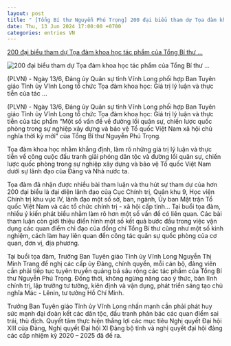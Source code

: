 ```yaml
---
layout: post
title: " [Tổng Bí thư Nguyễn Phú Trọng] 200 đại biểu tham dự Tọa đàm khoa học tác phẩm của Tổng Bí thư ..."
date: Thu, 13 Jun 2024 17:00:00 +0700
categories: entries VN
---
```

[200 đại biểu tham dự Tọa đàm khoa học tác phẩm của Tổng Bí thư ...](https://baophapluat.vn/200-dai-bieu-tham-du-toa-dam-khoa-hoc-tac-pham-cua-tong-bi-thu-nguyen-phu-trong-ve-duong-loi-quan-su-chien-luoc-quoc-phong-post515551.html)

![200 đại biểu tham dự Tọa đàm khoa học tác phẩm của Tổng Bí thư ...](https://image.baophapluat.vn/1200x630/Uploaded/2024/dwkoudjxqdxjxkqd/2024_06_13/anh-truong-ban-tuyen-giao-6852.jpg)

(PLVN) - Ngày 13/6, Đảng ủy Quân sự tỉnh Vĩnh Long phối hợp Ban Tuyên giáo Tỉnh ủy Vĩnh Long tổ chức Tọa đàm khoa học: Giá trị lý luận và thực tiễn của tác ...

(PLVN) - Ngày 13/6, Đảng ủy Quân sự tỉnh Vĩnh Long phối hợp Ban Tuyên giáo Tỉnh ủy Vĩnh Long tổ chức Tọa đàm khoa học: Giá trị lý luận và thực tiễn của tác phẩm “Một số vấn đề về đường lối quân sự, chiến lược quốc phòng trong sự nghiệp xây dựng và bảo vệ Tổ quốc Việt Nam xã hội chủ nghĩa thời kỳ mới” của Tổng Bí thư Nguyễn Phú Trọng.

Tọa đàm khoa học nhằm khẳng định, làm rõ những giá trị lý luận và thực tiễn về công cuộc đấu tranh giải phóng dân tộc và đường lối quân sự, chiến lược quốc phòng trong sự nghiệp xây dựng và bảo vệ Tổ quốc Việt Nam dưới sự lãnh đạo của Đảng và Nhà nước ta.

Tọa đàm đã nhận được nhiều bài tham luận và thu hút sự tham dự của hơn 200 đại biểu là đại diện lãnh đạo của Cục Chính trị, Quân khu 9, Học viện Chính trị khu vực IV, lãnh đạo một số sở, ban, ngành, Ủy ban Mặt trận Tổ quốc Việt Nam và các tổ chức chính trị - xã hội cấp tỉnh… Tại buổi tọa đàm, nhiều ý kiến phát biểu nhằm làm rõ hơn một số vấn đề có liên quan. Các bài tham luận còn giới thiệu điển hình một số kết quả bước đầu trong việc vận dụng các quan điểm chỉ đạo của đồng chí Tổng Bí thư cũng như một số kinh nghiệm, cách làm hay liên quan đến công tác quân sự quốc phòng của cơ quan, đơn vị, địa phương.

Tại buổi tọa đàm, Trưởng Ban Tuyên giáo Tỉnh ủy Vĩnh Long Nguyễn Thị Minh Trang đề nghị các cấp ủy Đảng, chính quyền, mỗi cán bộ, đảng viên cần phải tiếp tục tuyên truyền quảng bá sâu rộng các tác phẩm của Tổng Bí thư Nguyễn Phú Trọng. Đồng thời, không ngừng nâng cao ý thức, bản lĩnh chính trị, lập trường tư tưởng, kiên định và vận dụng, phát triển sáng tạo chủ nghĩa Mác - Lênin, tư tưởng Hồ Chí Minh.

Trưởng Ban Tuyên giáo Tỉnh ủy Vĩnh Long nhấn mạnh cần phải phát huy sức mạnh đại đoàn kết các dân tộc, đấu tranh phản bác các quan điểm sai trái, thù địch. Quyết tâm thực hiện thắng lợi các mục tiêu Nghị quyết Đại hội XIII của Đảng, Nghị quyết Đại hội XI Đảng bộ tỉnh và nghị quyết đại hội đảng các cấp nhiệm kỳ 2020 – 2025 đã đề ra.

